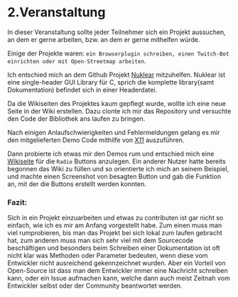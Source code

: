 # 2.Veranstaltung

In dieser Veranstaltung sollte jeder Teilnehmer sich ein Projekt aussuchen, an dem er gerne arbeiten, bzw.
an dem er gerne mithelfen würde.

Einige der Projekte waren: `ein Browserplugin schreiben, einen Twitch-Bot einrichten oder mit Open-Streetmap arbeiten`.

Ich entschied mich an dem Github Projekt [Nuklear](https://github.com/vurtun/nuklear) mitzuhelfen.
Nuklear ist eine single-header GUI Library für C, sprich die komplette library(samt Dokumentation) befindet sich in einer Headerdatei.

Da die Wikiseiten des Projektes kaum gepflegt wurde, wollte ich eine neue Seite in der Wiki erstellen.
Dazu clonte ich mir das Repository und versuchte den Code der Bibliothek ans laufen zu bringen.

Nach einigen Anlaufschwierigkeiten und Fehlermeldungen gelang es mir den mitgelieferten Demo Code mithilfe von [X11](https://de.wikipedia.org/wiki/X_Window_System) auszuführen.

Dann probierte ich etwas mir den Demos rum und entschied mich eine [Wikiseite](https://github.com/vurtun/nuklear/wiki/Radio) für die `Radio` Buttons anzulegen.
Ein anderer Nutzer hatte bereits begonnen das Wiki zu füllen und so orientierte ich mich an seinem Beispiel, und machte einen Screenshot von besagten Button und gab die Funktion an, mit der die Buttons erstellt werden konnten.

### Fazit:

Sich in ein Projekt einzuarbeiten und etwas zu contributen ist gar nicht so einfach, wie ich es mir am Anfang vorgestellt habe.
Zum einen muss man viel rumprobieren, bis man das Projekt bei sich lokal zum laufen gebracht hat, zum anderen muss man sich sehr viel mit dem Sourcecode beschäftigen und besonders beim Schreiben einer Dokumentation ist oft nicht klar was Methoden oder Parameter bedeuten, wenn diese vom Entwickler nicht ausreichend gekennzeichnet wurden.
Aber ein Vorteil von Open-Source ist dass man dem Entwickler immer eine Nachricht schreiben kann, oder ein Issue aufmachen kann, welche dann auch meist Zeitnah vom Entwickler selbst oder der Community beantwortet werden.
